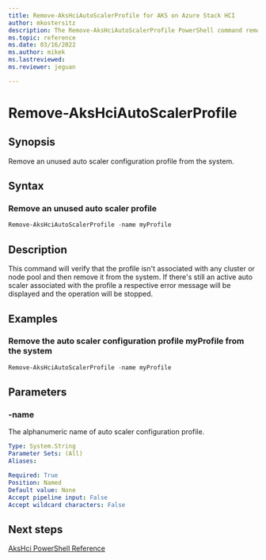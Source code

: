 ```yaml
---
title: Remove-AksHciAutoScalerProfile for AKS on Azure Stack HCI
author: mkostersitz
description: The Remove-AksHciAutoScalerProfile PowerShell command removes an unused auto scaler configuration profile from the system.
ms.topic: reference
ms.date: 03/16/2022
ms.author: mikek 
ms.lastreviewed: 
ms.reviewer: jeguan

---
```


# Remove-AksHciAutoScalerProfile

## Synopsis
Remove an unused auto scaler configuration profile from the system.

## Syntax

### Remove an unused auto scaler profile
```powershell
Remove-AksHciAutoScalerProfile -name myProfile
```

## Description
This command will verify that the profile isn't associated with any cluster or node pool and then remove it from the system. If there's still an active auto scaler associated with the profile a respective error message will be displayed and the operation will be stopped.

## Examples

### Remove the auto scaler configuration profile myProfile from the system
```powershell
Remove-AksHciAutoScalerProfile -name myProfile
```

## Parameters

### -name
The alphanumeric name of auto scaler configuration profile.
```yaml
Type: System.String
Parameter Sets: (All)
Aliases:

Required: True
Position: Named
Default value: None
Accept pipeline input: False
Accept wildcard characters: False
```


## Next steps

[AksHci PowerShell Reference](index.md)